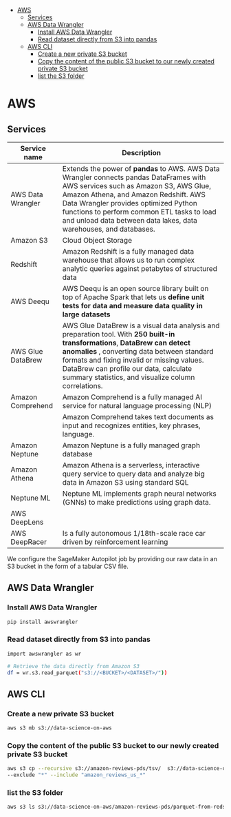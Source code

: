 <!--ts-->
   * [AWS](#aws)
      * [Services](#services)
      * [AWS Data Wrangler](#aws-data-wrangler)
         * [Install AWS Data Wrangler](#install-aws-data-wrangler)
         * [Read dataset directly from S3 into pandas](#read-dataset-directly-from-s3-into-pandas)
      * [AWS CLI](#aws-cli)
         * [Create a new private S3 bucket](#create-a-new-private-s3-bucket)
         * [Copy the content of the public S3 bucket to our newly created private S3 bucket](#copy-the-content-of-the-public-s3-bucket-to-our-newly-created-private-s3-bucket)
         * [list the S3 folder](#list-the-s3-folder)

<!-- Added by: gil_diy, at: Mon 28 Mar 2022 13:25:19 IDT -->

<!--te-->


# AWS

## Services

Service name | Description
------------|-----
AWS Data Wrangler | Extends the power of **pandas** to AWS. AWS Data Wrangler connects pandas DataFrames with AWS services such as Amazon S3, AWS Glue, Amazon Athena, and Amazon Redshift. AWS Data Wrangler provides optimized Python functions to perform common ETL tasks to load and unload data between data lakes, data warehouses, and databases.
Amazon S3  | Cloud Object Storage
Redshift | Amazon Redshift is a fully managed data warehouse that allows us to run complex analytic queries against petabytes of structured data
AWS Deequ | AWS Deequ is an open source library built on top of Apache Spark that lets us **define unit tests for data and measure data quality in large datasets**
AWS Glue DataBrew | AWS Glue DataBrew is a visual data analysis and preparation tool. With **250 built-in transformations**, **DataBrew can detect anomalies** , converting data between standard formats and fixing invalid or missing values. DataBrew can profile our data, calculate summary statistics, and visualize column correlations.
Amazon Comprehend | Amazon Comprehend is a fully managed AI service for natural language processing (NLP) 
                  | Amazon Comprehend takes text documents as input and recognizes entities, key phrases, language. 
Amazon Neptune  | Amazon Neptune is a fully managed graph database
Amazon Athena | Amazon Athena is a serverless, interactive query service to query data and analyze big data in Amazon S3 using standard SQL
Neptune ML |  Neptune ML implements graph neural networks (GNNs) to make predictions using graph data.
AWS DeepLens | 
AWS DeepRacer | Is a fully autonomous 1/18th-scale race car driven by reinforcement learning
 
We configure the SageMaker Autopilot job by providing our raw data in an S3 bucket
in the form of a tabular CSV file.

## AWS Data Wrangler

### Install AWS Data Wrangler

```bash
pip install awswrangler
```

### Read dataset directly from S3 into pandas

```bash
import awswrangler as wr

# Retrieve the data directly from Amazon S3
df = wr.s3.read_parquet("s3://<BUCKET>/<DATASET>/"))
```

## AWS CLI

### Create a new private S3 bucket

```bash
aws s3 mb s3://data-science-on-aws
```

### Copy the content of the public S3 bucket to our newly created private S3 bucket

```bash
aws s3 cp --recursive s3://amazon-reviews-pds/tsv/  s3://data-science-on-aws/amazon-reviews-pds/tsv/ \
--exclude "*" --include "amazon_reviews_us_*"
```

### list the S3 folder 

```bash
aws s3 ls s3://data-science-on-aws/amazon-reviews-pds/parquet-from-redshift/2015
```